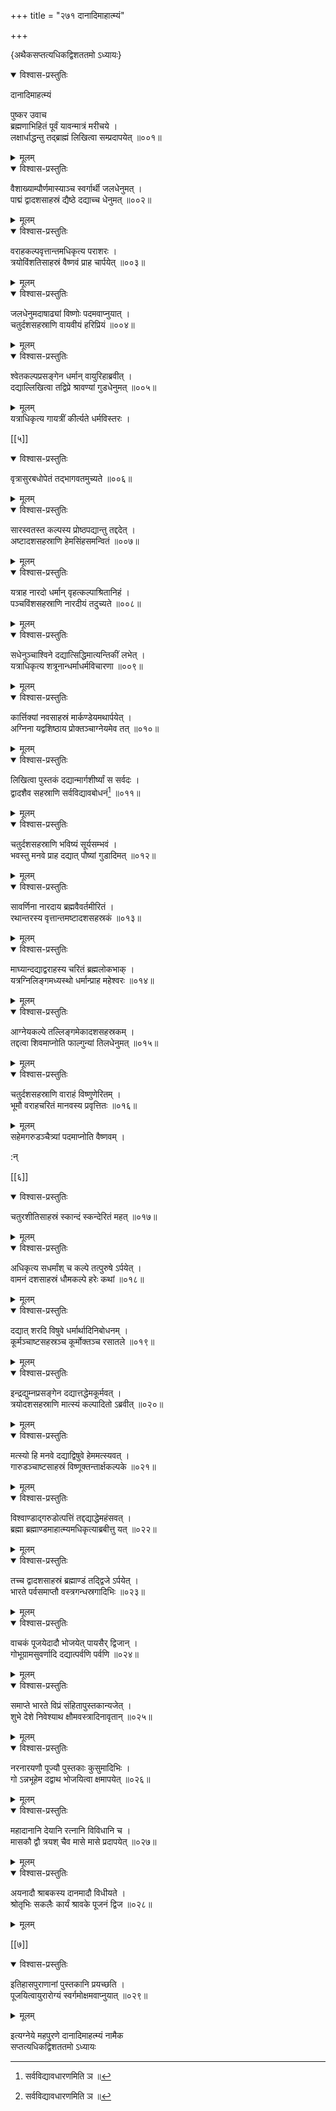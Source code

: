 +++
title = "२७१ दानादिमाहात्म्यं"

+++

\{अथैकसप्तत्यधिकद्विशततमो ऽध्यायः\}


<details open><summary>विश्वास-प्रस्तुतिः</summary>

दानादिमाहत्म्यं

पुष्कर उवाच  
ब्रह्मणाभिहितं पूर्वं यावन्मात्रं मरीचये   ।  
लक्षार्धाद्धन्तु तद्ब्राह्मं लिखित्वा सम्प्रदापयेत्   ॥००१॥
</details>

<details><summary>मूलम्</summary>

दानादिमाहत्म्यं

पुष्कर उवाच  
ब्रह्मणाभिहितं पूर्वं यावन्मात्रं मरीचये   ।  
लक्षार्धाद्धन्तु तद्ब्राह्मं लिखित्वा सम्प्रदापयेत्   ॥००१॥
</details>  

<details open><summary>विश्वास-प्रस्तुतिः</summary>

वैशाख्याम्पौर्णमास्याञ्च स्वर्गार्थी जलधेनुमत्   ।  
पाद्मं द्वादशसाहस्रं द्यैष्ठे दद्याच्च धेनुमत्   ॥००२॥
</details>

<details><summary>मूलम्</summary>

वैशाख्याम्पौर्णमास्याञ्च स्वर्गार्थी जलधेनुमत्   ।  
पाद्मं द्वादशसाहस्रं द्यैष्ठे दद्याच्च धेनुमत्   ॥००२॥
</details>  

<details open><summary>विश्वास-प्रस्तुतिः</summary>

वराहकल्पवृत्तान्तमधिकृत्य पराशरः ।  
त्रयोविंशतिसाहस्रं वैष्णवं प्राह चार्पयेत्   ॥००३॥
</details>

<details><summary>मूलम्</summary>

वराहकल्पवृत्तान्तमधिकृत्य पराशरः ।  
त्रयोविंशतिसाहस्रं वैष्णवं प्राह चार्पयेत्   ॥००३॥
</details>  

<details open><summary>विश्वास-प्रस्तुतिः</summary>

जलधेनुमदाषाढ्यां विष्णोः पदमवाप्नुयात्   ।  
चतुर्दशसहस्राणि वायवीयं हरिप्रियं ॥००४॥
</details>

<details><summary>मूलम्</summary>

जलधेनुमदाषाढ्यां विष्णोः पदमवाप्नुयात्   ।  
चतुर्दशसहस्राणि वायवीयं हरिप्रियं ॥००४॥
</details>  

<details open><summary>विश्वास-प्रस्तुतिः</summary>

श्वेतकल्पप्रसङ्गेन धर्मान् वायुरिहाब्रवीत् ।  
दद्याल्लिखित्वा तद्विप्रे श्रावण्यां गुडधेनुमत् ॥००५॥
</details>

<details><summary>मूलम्</summary>

श्वेतकल्पप्रसङ्गेन धर्मान् वायुरिहाब्रवीत् ।  
दद्याल्लिखित्वा तद्विप्रे श्रावण्यां गुडधेनुमत् ॥००५॥
</details>  
यत्राधिकृत्य गायत्रीं कीर्त्यते धर्मविस्तरः ।  

[[५]]
    

<details open><summary>विश्वास-प्रस्तुतिः</summary>

वृत्रासुरबधोपेतं तद्भागवतमुच्यते ॥००६॥
</details>

<details><summary>मूलम्</summary>

वृत्रासुरबधोपेतं तद्भागवतमुच्यते ॥००६॥
</details>  

<details open><summary>विश्वास-प्रस्तुतिः</summary>

सारस्वतस्त कल्पस्य प्रोष्ठपद्यान्तु तद्ददेत् ।  
अष्टादशसहस्राणि हेमसिंहसमन्वितं ॥००७॥
</details>

<details><summary>मूलम्</summary>

सारस्वतस्त कल्पस्य प्रोष्ठपद्यान्तु तद्ददेत् ।  
अष्टादशसहस्राणि हेमसिंहसमन्वितं ॥००७॥
</details>  

<details open><summary>विश्वास-प्रस्तुतिः</summary>

यत्राह नारदो धर्मान् वृहत्कल्पाश्रितानिहं ।  
पञ्चविंशसहस्राणि नारदीयं तदुच्यते ॥००८॥
</details>

<details><summary>मूलम्</summary>

यत्राह नारदो धर्मान् वृहत्कल्पाश्रितानिहं ।  
पञ्चविंशसहस्राणि नारदीयं तदुच्यते ॥००८॥
</details>  

<details open><summary>विश्वास-प्रस्तुतिः</summary>

सधेनुञ्चाश्विने दद्यात्सिद्धिमात्यन्तिकीं लभेत् ।  
यत्राधिकृत्य शत्रूनान्धर्माधर्मविचारणा ॥००९॥
</details>

<details><summary>मूलम्</summary>

सधेनुञ्चाश्विने दद्यात्सिद्धिमात्यन्तिकीं लभेत् ।  
यत्राधिकृत्य शत्रूनान्धर्माधर्मविचारणा ॥००९॥
</details>  

<details open><summary>विश्वास-प्रस्तुतिः</summary>

कार्त्तिक्यां नवसाहस्रं मार्कण्डेयमथार्पयेत्   ।  
अग्निना यद्वशिष्ठाय प्रोक्तञ्चाग्नेयमेव तत् ॥०१०॥
</details>

<details><summary>मूलम्</summary>

कार्त्तिक्यां नवसाहस्रं मार्कण्डेयमथार्पयेत्   ।  
अग्निना यद्वशिष्ठाय प्रोक्तञ्चाग्नेयमेव तत् ॥०१०॥
</details>  

<details open><summary>विश्वास-प्रस्तुतिः</summary>

लिखित्वा पुस्तकं दद्यान्मार्गशीर्ष्यां स सर्वदः   ।  
द्वादशैव सहस्राणि सर्वविद्यावबोधनं[^१] ॥०११॥
</details>

<details><summary>मूलम्</summary>

लिखित्वा पुस्तकं दद्यान्मार्गशीर्ष्यां स सर्वदः   ।  
द्वादशैव सहस्राणि सर्वविद्यावबोधनं[^१] ॥०११॥
</details>  

<details open><summary>विश्वास-प्रस्तुतिः</summary>

चतुर्दशसहस्राणि भविष्यं सूर्यसम्भवं ।  
भवस्तु मनवे प्राह दद्यात् पौष्यां गुडादिमत्   ॥०१२॥
</details>

<details><summary>मूलम्</summary>

चतुर्दशसहस्राणि भविष्यं सूर्यसम्भवं ।  
भवस्तु मनवे प्राह दद्यात् पौष्यां गुडादिमत्   ॥०१२॥
</details>  

<details open><summary>विश्वास-प्रस्तुतिः</summary>

सावर्णिना नारदाय ब्रह्मवैवर्तमीरितं ।  
रथान्तरस्य वृत्तान्तमष्टादशसहस्रकं ॥०१३॥
</details>

<details><summary>मूलम्</summary>

सावर्णिना नारदाय ब्रह्मवैवर्तमीरितं ।  
रथान्तरस्य वृत्तान्तमष्टादशसहस्रकं ॥०१३॥
</details>  

<details open><summary>विश्वास-प्रस्तुतिः</summary>

माघ्यान्दद्याद्वराहस्य चरितं ब्रह्मलोकभाक् ।  
यत्रग्निलिङ्गमध्यस्थो धर्मान्प्राह महेश्वरः ॥०१४॥
</details>

<details><summary>मूलम्</summary>

माघ्यान्दद्याद्वराहस्य चरितं ब्रह्मलोकभाक् ।  
यत्रग्निलिङ्गमध्यस्थो धर्मान्प्राह महेश्वरः ॥०१४॥
</details>  

<details open><summary>विश्वास-प्रस्तुतिः</summary>

आग्नेयकल्पे तल्लिङ्गमेकादशसहस्रकम् ।  
तद्दत्वा शिवमाप्नोति फाल्गुन्यां तिलधेनुमत् ॥०१५॥
</details>

<details><summary>मूलम्</summary>

आग्नेयकल्पे तल्लिङ्गमेकादशसहस्रकम् ।  
तद्दत्वा शिवमाप्नोति फाल्गुन्यां तिलधेनुमत् ॥०१५॥
</details>  

<details open><summary>विश्वास-प्रस्तुतिः</summary>

चतुर्दशसहस्राणि वाराहं विष्णुणेरितम् ।  
भूमौ वराहचरितं मानवस्य प्रवृत्तितः ॥०१६॥
</details>

<details><summary>मूलम्</summary>

चतुर्दशसहस्राणि वाराहं विष्णुणेरितम् ।  
भूमौ वराहचरितं मानवस्य प्रवृत्तितः ॥०१६॥
</details>  
सहेमगरुडञ्चैत्र्यां पदमाप्नोति वैष्णवम् ।  
    
:न्  
    
[^१]: सर्वविद्यावधारणमिति ञ ॥  

[[६]]
    

<details open><summary>विश्वास-प्रस्तुतिः</summary>

चतुरशीतिसाहस्रं स्कान्दं स्कन्देरितं महत् ॥०१७॥
</details>

<details><summary>मूलम्</summary>

चतुरशीतिसाहस्रं स्कान्दं स्कन्देरितं महत् ॥०१७॥
</details>  

<details open><summary>विश्वास-प्रस्तुतिः</summary>

अधिकृत्य सधर्मांश् च कल्पे तत्पुरुषे ऽर्पयेत् ।  
वामनं दशसाहस्रं धौमकल्पे हरेः कथां   ॥०१८॥
</details>

<details><summary>मूलम्</summary>

अधिकृत्य सधर्मांश् च कल्पे तत्पुरुषे ऽर्पयेत् ।  
वामनं दशसाहस्रं धौमकल्पे हरेः कथां   ॥०१८॥
</details>  

<details open><summary>विश्वास-प्रस्तुतिः</summary>

दद्यात् शरदि विषुवे धर्मार्थादिनिबोधनम् ।  
कूर्मञ्चाष्टसहस्रञ्च कूर्मोक्तञ्च रसातले ॥०१९॥
</details>

<details><summary>मूलम्</summary>

दद्यात् शरदि विषुवे धर्मार्थादिनिबोधनम् ।  
कूर्मञ्चाष्टसहस्रञ्च कूर्मोक्तञ्च रसातले ॥०१९॥
</details>  

<details open><summary>विश्वास-प्रस्तुतिः</summary>

इन्द्रद्युम्नप्रसङ्गेन दद्यात्तद्धेमकूर्मवत् ।  
त्रयोदशसहस्राणि मात्स्यं कल्पादितो ऽब्रवीत् ॥०२०॥
</details>

<details><summary>मूलम्</summary>

इन्द्रद्युम्नप्रसङ्गेन दद्यात्तद्धेमकूर्मवत् ।  
त्रयोदशसहस्राणि मात्स्यं कल्पादितो ऽब्रवीत् ॥०२०॥
</details>  

<details open><summary>विश्वास-प्रस्तुतिः</summary>

मत्स्यो हि मनवे दद्याद्विषुवे हेममत्स्यवत् ।  
गारुडञ्चाष्टसाहस्रं विष्णूक्तन्तार्क्षकल्पके   ॥०२१॥
</details>

<details><summary>मूलम्</summary>

मत्स्यो हि मनवे दद्याद्विषुवे हेममत्स्यवत् ।  
गारुडञ्चाष्टसाहस्रं विष्णूक्तन्तार्क्षकल्पके   ॥०२१॥
</details>  

<details open><summary>विश्वास-प्रस्तुतिः</summary>

विश्वाण्डाद्गरुडोत्पत्तिं तद्दद्याद्धेमहंसवत्   ।  
ब्रह्मा ब्रह्माण्डमाहात्म्यमधिकृत्याब्रबीत्तु यत्   ॥०२२॥
</details>

<details><summary>मूलम्</summary>

विश्वाण्डाद्गरुडोत्पत्तिं तद्दद्याद्धेमहंसवत्   ।  
ब्रह्मा ब्रह्माण्डमाहात्म्यमधिकृत्याब्रबीत्तु यत्   ॥०२२॥
</details>  

<details open><summary>विश्वास-प्रस्तुतिः</summary>

तच्च द्वादशसाहस्रं ब्रह्माण्डं तद्द्विजे ऽर्पयेत्   ।  
भारते पर्वसमाप्तौ वस्त्रगन्धस्रगादिभिः ॥०२३॥
</details>

<details><summary>मूलम्</summary>

तच्च द्वादशसाहस्रं ब्रह्माण्डं तद्द्विजे ऽर्पयेत्   ।  
भारते पर्वसमाप्तौ वस्त्रगन्धस्रगादिभिः ॥०२३॥
</details>  

<details open><summary>विश्वास-प्रस्तुतिः</summary>

वाचकं पूजयेदादौ भोजयेत् पायसैर् द्विजान् ।  
गोभूग्रामसुवर्णादि दद्यात्पर्वणि पर्वणि ॥०२४॥
</details>

<details><summary>मूलम्</summary>

वाचकं पूजयेदादौ भोजयेत् पायसैर् द्विजान् ।  
गोभूग्रामसुवर्णादि दद्यात्पर्वणि पर्वणि ॥०२४॥
</details>  

<details open><summary>विश्वास-प्रस्तुतिः</summary>

समाप्ते भारते विप्रं संहितापुस्तकान्यजेत् ।  
शुभे देशे निवेश्याथ क्षौमवस्त्रादिनावृतान् ॥०२५॥
</details>

<details><summary>मूलम्</summary>

समाप्ते भारते विप्रं संहितापुस्तकान्यजेत् ।  
शुभे देशे निवेश्याथ क्षौमवस्त्रादिनावृतान् ॥०२५॥
</details>  

<details open><summary>विश्वास-प्रस्तुतिः</summary>

नरनारयणौ पूज्यौ पुस्तकाः कुसुमादिभिः ।  
गो ऽन्नभूहेम दद्वाथ भोजयित्वा क्षमापयेत् ॥०२६॥
</details>

<details><summary>मूलम्</summary>

नरनारयणौ पूज्यौ पुस्तकाः कुसुमादिभिः ।  
गो ऽन्नभूहेम दद्वाथ भोजयित्वा क्षमापयेत् ॥०२६॥
</details>  

<details open><summary>विश्वास-प्रस्तुतिः</summary>

महादानानि देयानि रत्नानि विविधानि च ।  
मासकौ द्वौ त्रयश् चैव मासे मासे प्रदापयेत् ॥०२७॥
</details>

<details><summary>मूलम्</summary>

महादानानि देयानि रत्नानि विविधानि च ।  
मासकौ द्वौ त्रयश् चैव मासे मासे प्रदापयेत् ॥०२७॥
</details>  

<details open><summary>विश्वास-प्रस्तुतिः</summary>

अयनादौ श्राबकस्य दानमादौ विधीयते ।  
श्रोतृभिः सकलैः कार्यं श्रावके पूजनं द्विज   ॥०२८॥
</details>

<details><summary>मूलम्</summary>

अयनादौ श्राबकस्य दानमादौ विधीयते ।  
श्रोतृभिः सकलैः कार्यं श्रावके पूजनं द्विज   ॥०२८॥
</details>  

[[७]]
    

<details open><summary>विश्वास-प्रस्तुतिः</summary>

इतिहासपुराणानां पुस्तकानि प्रयच्छति ।  
पूजयित्वायुरारोग्यं स्वर्गमोक्षमवाप्नुयात् ॥०२९॥
</details>

<details><summary>मूलम्</summary>

इतिहासपुराणानां पुस्तकानि प्रयच्छति ।  
पूजयित्वायुरारोग्यं स्वर्गमोक्षमवाप्नुयात् ॥०२९॥
</details>

इत्यग्नेये महपुरणे दानादिमाहत्म्यं नामैक  
सप्तत्यधिकद्विशततमो ऽध्यायः  
    